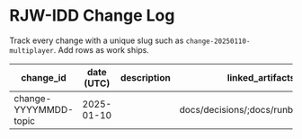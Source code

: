# RJW-IDD Change Log

Track every change with a unique slug such as `change-20250110-multiplayer`. Add
rows as work ships.

| change_id | date (UTC) | description | linked_artifacts | operator | verification |
|-----------|------------|-------------|------------------|----------|--------------|
| change-YYYYMMDD-topic | 2025-01-10 | <What shipped and why. Mention decisions specs runbooks touched.> | docs/decisions/<file>;docs/runbooks/<file>;tests/<file> | <team/owner> | `scripts/checks/run_checks.sh` (build #) |
